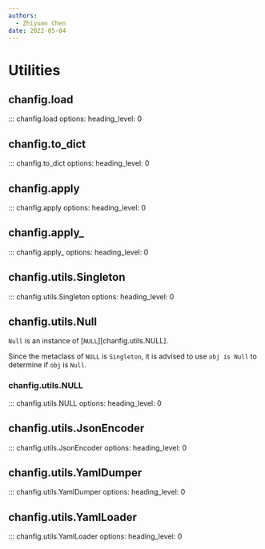 ```yaml
---
authors:
  - Zhiyuan Chen
date: 2022-05-04
---
```


# Utilities

## chanfig.load

::: chanfig.load
options:
heading_level: 0

## chanfig.to_dict

::: chanfig.to_dict
options:
heading_level: 0

## chanfig.apply

::: chanfig.apply
options:
heading_level: 0

## chanfig.apply_

::: chanfig.apply_
options:
heading_level: 0

## chanfig.utils.Singleton

::: chanfig.utils.Singleton
options:
heading_level: 0

## chanfig.utils.Null

`Null` is an instance of [`NULL`][chanfig.utils.NULL].

Since the metaclass of `NULL` is `Singleton`, it is advised to use `obj is Null` to determine if `obj` is `Null`.

### chanfig.utils.NULL

::: chanfig.utils.NULL
options:
heading_level: 0

## chanfig.utils.JsonEncoder

::: chanfig.utils.JsonEncoder
options:
heading_level: 0

## chanfig.utils.YamlDumper

::: chanfig.utils.YamlDumper
options:
heading_level: 0

## chanfig.utils.YamlLoader

::: chanfig.utils.YamlLoader
options:
heading_level: 0
